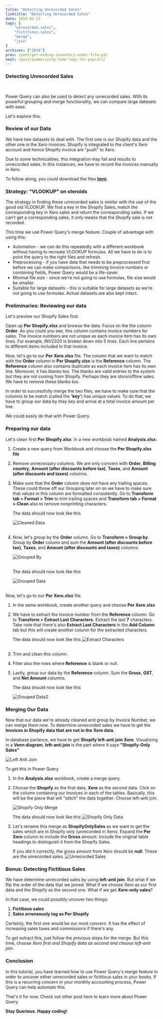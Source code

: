 ```yaml
---
title: "Detecting Unrecorded Sales"
linktitle: "Detecting Unrecorded Sales"
date: 2019-02-23
tags: [
    "unrecorded.sales",
    "fictitious.sales",
    "merge",
    "join"
]
archives: ["2019"]
prev: /post/get-ending-inventory-under-fifo-p3/
next: /post/summarizing-time-logs-for-payroll/
---
```


### Detecting Unrecorded Sales
<br>

Power Query can also be used to detect any unrecorded sales. With its powerful grouping and merge functionality, we can compare large datasets with ease. 

Let's explore this.

### Review of our Data
We have two datasets to deal with. The first one is our Shopify data and the other one is the Xero invoices. Shopify is integrated to the client's Xero account and hence Shopify invoice are "push" to Xero. 

Due to some technicalities, this integration may fail and results to unrecorded sales. In this instances, we have to record the invoices manually in Xero.

To follow along, you could download the files **[here](https://github.com/PowerQueryforAccountants/Detecting-Unrecorded-Sales)**.

### Strategy: "VLOOKUP" on steroids
The strategy in finding these unrecorded sales is similar with the use of the good old VLOOKUP. We find a key in the Shopify Sales, match the corresponding key in Xero sales and return the corresponding sales. If we can't get a corresponding sales, it only means that the Shopify sale is not recorded.

This time we use Power Query's merge feature. Couple of advantage with using this:

* Automation - we can do this repeatedly with a different workbook without having to recreate VLOOKUP formulas. All we have to do is to point the query to the right files and refresh.
* Preprocessing - if you have data that needs to be preprocessed first before we can make comparisons, like trimming Invoice numbers or combining fields, Power Query would be a life-saver.
* Minimal file size - since we're not going to use formulas, file size would be smaller
* Suitable for large datasets - this is suitable for large datasets as we're not going to use formulas. Actual datasets are also kept intact.

### Preliminaries: Reviewing our data
Let's preview our Shopify Sales first.

Open up **Per Shopify.xlsx** and browse the data. Focus on the the column **Order**. As you could you see, this column contains invoice numbers for sales. The invoice numbers are not unique as each invoice item has its own lines. For example, INV2320 is broken down into 5 lines. Each line pertains to different items included in that invoice.

Now, let's go to our **Per Xero.xlsx** file. The column that we want to match with the **Order** column in **Per Shopify.xlsx** is the **Reference** column. The **Reference** column also contains duplicate as each invoice item has its own line. Moreover, it has blanks too. The blanks are valid entries to the system but they are not coming from Shopify. Perhaps they are store/offline sales. We have to remove these blanks too.

In order to successfully merge the two files, we have to make sure that the columns to be match (called the **'key'**) has unique values. To do that, we have to group our data by they key and arrive at a total invoice amount per line.

We could easily do that with Power Query.

### Preparing our data
Let's clean first **Per Shopify.xlsx**. In a new workbook named **Analysis.xlsx**:
1. Create a new query from Workbook and choose the **Per Shopify.xlsx file**

2. Remove unnecessary columns. We are only concern with **Order**, **Billing country**, **Amount (after discounts before tax)**, **Taxes**, and **Amount (after discounts and taxes)** columns.

3. Make sure that the **Order** column does not have any trailing spaces. These could throw off our Grouping later on so we have to make sure that values in this column are formatted consistently. Go to **Transform tab > Format > Trim** to trim trailing spaces and **Transform tab > Format > Clean** also to remove nonprinting characters.

    The data should now look like this

    ![Cleaned Data](/img/detecting-unrecorded-sales/cleaned_data.png)
    <br/>
    <br/>

4. Now, let's group by the **Order** column. Go to **Transform > Group by**. Group by **Order** column and sum the **Amount (after discounts before tax)**, **Taxes**, and **Amount (after discounts and taxes)** columns.

    ![Grouped By](/img/detecting-unrecorded-sales/grouped_by.png)
    <br/>
    <br/>

    The data should now look like this

    ![Grouped Data](/img/detecting-unrecorded-sales/grouped_data.png)
    <br/>
    <br/>
    


Now, let's go to our **Per Xero.xlsx** file.

1. In the same workbook, create another query and choose **Per Xero.xlsx**
2. We have to extract the Invoice number from the **Reference** column. Go to **Transform > Extract Last Characters**. Extract the last **7** characters.
    Take note that there's also **Extract Last Characters** in the **Add Column** tab but this will create another column for the extracted characters.

    The data should now look like this
    ![Extract Characters](/img/detecting-unrecorded-sales/extracted_chars.png)
    <br/>
    <br/>

3. Trim and clean this column.
4. Filter also the rows where **Reference** is blank or null.
5. Lastly, group our data by the **Reference** column. Sum the **Gross**, **GST**, and **Net Amount** columns.

    The data should now look like this

    ![Grouped Data2](/img/detecting-unrecorded-sales/grouped_data2.png)
    <br/>

### Merging Our Data
Now that our data we're already cleaned and group by Invoice Number, we can merge them now. To determine unrecorded sales we have to get the **Invoices in Shopify data that are not in the Xero data**. 

In database parlance, we have to get **Shopify left-anti join Xero**. Visualizing in a **Venn diagram**, **left-anti join** is the part where it says **"Shopify-Only Sales"**

![Left Anti Join](/img/detecting-unrecorded-sales/venn.png)

To get this in Power Query

1. In the **Analysis.xlsx** workbook, create a merge query.
2. Choose the **Shopify** as the first data, **Xero** as the second data. 
    Click on the column containing our Invoices in each of the tables. Basically, this will be the piece that will "stitch" the data together. Choose left-anti join.

    ![Shopify Only Merge](/img/detecting-unrecorded-sales/shopifyonlysalesmerge.PNG)
    <br/>

    The data should now look like this
    ![Shopify Only Data](/img/detecting-unrecorded-sales/shopifyonlysalesdata.PNG)
    <br/>

4. Let's rename this merge as **ShopifyOnlySales** as we want to get the sales which are in Shopify only (unrecorded in Xero). Expand the **Per Xero** column to include the **Gross** amount. Include the original table headings to distinguish it from the Shopify Sales.

    If you did it correctly, the gross amount from Xero should be **null**. These are the unrecorded sales.
    ![Unrecorded Sales](/img/detecting-unrecorded-sales/unrecorded_sales.png)
    
### Bonus: Detecting Fictitious Sales
We have determine unrecorded sales by using **left-anti join**. But what if we flip the order of the data that we joined. What if we choose Xero as our first data and the Shopify as the second one. What if we get **Xero-only sales**?

In that case, we could possibly uncover two things:

1. **Fictitious sales**
2. **Sales erroneously tag as Per Shopify**

Certainly, the first one would be our most concern. It has the effect of increasing sales taxes and commissions if there's any.

To get extract this, just follow the previous steps for the merge. But this time, choose *Xero first and Shopify data as second and choose left-anti join*.


### Conclusion
In this tutorial, you have learned how to use Power Query's merge feature in order to uncover either unrecorded sales or fictitious sales in your books. If this is a recurring concern in your monthly accounting process, Power Query can help automate this.

That's it for now. Check out other post here to learn more about Power Query.

**Stay Querious. Happy coding!**
